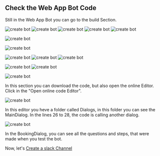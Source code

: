## Check the Web App Bot Code

Still in the Web App Bot you can go to the build Section.

![create bot](screens/Channel/1.JPG)
![create bot](screens/Channel/2.JPG)
![create bot](screens/Channel/3.JPG)
![create bot](screens/Channel/4.JPG)
![create bot](screens/Channel/5.JPG)

![create bot](screens/Channel/6.JPG)

![create bot](screens/Channel/7.JPG)

![create bot](screens/Channel/8.JPG)
![create bot](screens/Channel/9.JPG)
![create bot](screens/Channel/10.JPG)

![create bot](screens/Channel/11.JPG)
![create bot](screens/Channel/12.JPG)




![create bot](screens/WebAppBot/5.JPG)

In this section you can download the code, but also open the online Editor. Click in the "Open online code Editor".

![create bot](screens/WebAppBot/6.JPG)

In this editor you heve a folder called Dialogs, in this folder you can see the MainDialog.
In the lines 26 to 28, the code is calling another dialog.

![create bot](screens/WebAppBot/7.JPG)

In the BookingDialog, you can see all the questions and steps, that were made when you test the bot.


Now, let's [Create a slack Channel](https://github.com/xpandit/landingjobs_cognitiveservices/blob/master/CreateIntent.md)
